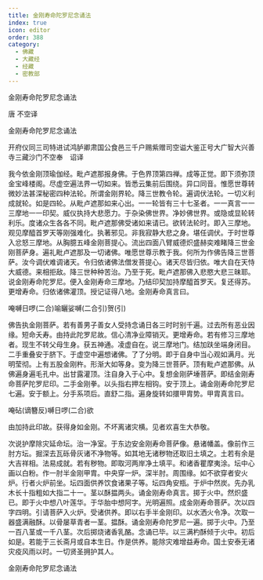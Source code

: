 ```yaml
---
title: 金刚寿命陀罗尼念诵法
index: true
icon: editor
order: 388
category:
  - 佛藏
  - 大藏经
  - 经藏
  - 密教部
---
```


  金刚寿命陀罗尼念诵法  

唐 不空译  

金刚寿命陀罗尼念诵法  

开府仪同三司特进试鸿胪卿肃国公食邑三千户赐紫赠司空谥大鉴正号大广智大兴善寺三藏沙门不空奉　诏译  

我今依金刚顶瑜伽经。毗卢遮那报身佛。于色界顶第四禅。成等正觉。即下须弥顶金宝峰楼阁。尽虚空遍法界一切如来。皆悉云集前后围绕。异口同音。惟愿世尊转微妙法甚深秘密四种法轮。所谓金刚界轮。降三世教令轮。遍调伏法轮。一切义利成就轮。如是四轮。从毗卢遮那如来心出。一一轮皆有三十七圣者。一一真言一一三摩地一一印契。威仪执持大悲愿力。于杂染佛世界。净妙佛世界。或隐或显轮转利乐。度诸众生各各不同。毗卢遮那佛受诸如来请已。欲转法轮时。即入三摩地。观见摩醯首罗天等刚强难化。执著邪见。非我寂静大悲之身。堪任调伏。于时世尊入忿怒三摩地。从胸臆五峰金刚菩提心。流出四面八臂威德炽盛赫奕难睹降三世金刚菩萨身。遍礼毗卢遮那及一切诸佛。唯愿世尊示教于我。何所为作佛告降三世菩萨。汝今调伏难调诸天。令归依诸佛法僧发菩提心。诸天尽皆归依。唯大自在天恃大威德。来相拒敌。降三世种种苦治。乃至于死。毗卢遮那佛入悲愍大悲三昧耶。说金刚寿命陀罗尼。便入金刚寿命三摩地。乃结印契加持摩醯首罗天。复还得苏。更增寿命。归依诸佛灌顶。授记证得八地。金刚寿命真言曰。  

唵嚩日啰(二合)喻矖娑嚩(二合引)贺(引)  

佛告执金刚菩萨。若有善男子善女人受持念诵日各三时时别千遍。过去所有恶业因缘。短命夭寿。由持此陀罗尼故。信心清净业障销灭。更增寿命。若有修习三摩地者。现生不转父母生身。获五神通。凌虚自在。说三摩地门。结加趺坐端身闭目。二手重叠安于脐下。于虚空中遍想诸佛。了了分明。即于自身中当心观如满月。光明莹彻。上有五股金刚杵。形渐大如等身。变为降三世菩萨。顶有毗卢遮那佛。从佛遍身遍毛孔中。出甘露灌顶。注自身入于心中。复想金刚萨埵菩萨。即结金刚寿命菩萨陀罗尼印。二手金刚拳。以头指右押左相钩。安于顶上。诵金刚寿命陀罗尼七遍。安于额上。分手系项后。直舒二指。遍身旋转如擐甲胄势。甲胄真言曰。  

唵砧(谪簪反)嚩日啰(二合)欲  

由加持此印故。获得身如金刚。不坏离诸灾横。见者欢喜生大恭敬。  

次说护摩除灾延命坛。治一净室。于东边安金刚寿命菩萨像。悬诸幡盖。像前作三肘方坛。掘深去瓦砾骨灰诸不净物等。如其地无诸秽物还取旧土填之。土若有余是大吉祥相。法易成就。若有秽物。即取河两岸净土填平。和诸香瞿摩夷涂。坛中心画以白粉。作一肘半金刚甲胄。中央穿一炉。深半肘。周围缘。如不欲穿者安火炉。行者火炉前坐。坛四面供养饮食诸果子等。坛四角安瓶。于炉中然炭。先办乳木长十指粗如大指二十一。茎以酥揾两头。诵金刚寿命真言。掷于火中。然炽盛已。即于火中想八叶莲华。于华胎中想阿字。光明遍照。成金刚寿命菩萨。次以四字四明。引请菩萨入火炉。受诸供养。即以右手半金刚印。以水洒火令净。次取一器盛满融酥。以骨屡草青者一茎。揾酥。诵金刚寿命陀罗尼一遍。掷于火中。乃至一百八茎或一千八茎。次后掷烧诸香乳酪。念诵已毕。以三满杓酥倾于火中。初后如是。若能于三长斋月或自本生日。作是供养。能除灾难增益寿命。国土安泰无诸灾疫风雨以时。一切贤圣拥护其人。  

金刚寿命陀罗尼念诵法  
